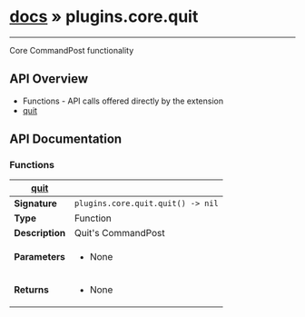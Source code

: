 # [docs](index.md) » plugins.core.quit
---

Core CommandPost functionality

## API Overview
* Functions - API calls offered directly by the extension
 * [quit](#quit)

## API Documentation

### Functions

| [quit](#quit)         |                                                                                     |
| --------------------------------------------|-------------------------------------------------------------------------------------|
| **Signature**                               | `plugins.core.quit.quit() -> nil`                                                                    |
| **Type**                                    | Function                                                                     |
| **Description**                             | Quit's CommandPost                                                                     |
| **Parameters**                              | <ul><li>None</li></ul> |
| **Returns**                                 | <ul><li>None</li></ul>          |

